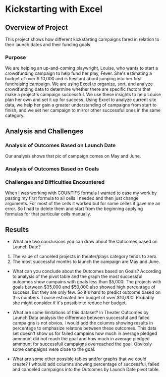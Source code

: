 # Kickstarting with Excel

## Overview of Project
This project shows how different kickstarting campaigns fared in relation to their launch dates and their funding goals.

### Purpose
We are helping an up-and-coming playwright, Louise, who wants to start a crowdfunding campaign
to help fund her play, Fever. She's estimating a budget of over $ 10,000 and is hesitant about jumping
into her first fundraising campaign. We are using Excel to organize, sort, and analyze crowdfunding data to
determine whether there are specific factors that make a project's campaign successful. We use these insights
to help Louise plan her own and set it up for success. Using Excel to analyze current site data, we help her
gain a greater understanding of campaigns from start to finish, and we set her campaign to mirror other successful ones in the same
category.


## Analysis and Challenges

### Analysis of Outcomes Based on Launch Date
Our analysis shows that pic of campaign comes on May and June.

### Analysis of Outcomes Based on Goals



### Challenges and Difficulties Encountered
When I was working with COUNTIFS formula I wanted to ease my work by pasting my first formula to all cells I needed and then 
just change arguments. For most of the cells it worked but for some celles it gave me an error. So I had to delete them and start
from the beginning applying formulas for that particular cells manually.

## Results

- What are two conclusions you can draw about the Outcomes based on Launch Date?
1. The value of canceled projects in theater/plays category tends to zero.
2. The most successful months to launch the campaign are May and June.


- What can you conclude about the Outcomes based on Goals?
According to analysis of the pivot table and the graph the most successful outcomes show campains with goals less than $5,000. The projects with goals
between $35,000 and $50,000 also showed high percentage of success. But they are only few. So it's hard to predict outcome based on this numbers.
Louise estimated her budget of over $10,000. Probably she might consider if it's possible to reduce her budget. 

- What are some limitations of this dataset?
In Theater Outcomes by Launch Data analysis the difference between successful and failed campaigns is not obvios. I would add the columns showing results
in percentage to emphasize relatons between these outcomes.
This data set doesn't show us for failed campains how much in average pledged ammount did not reach the goal and how much in average pledged ammount
for successfull campaigns overreached the goal. Obviosly some campaigns were close to the goal. 

- What are some other possible tables and/or graphs that we could create?
I whould add columns showing percentage of successful, failed and canceled campaigns into the Outcomes by Launch Date pivot table.

